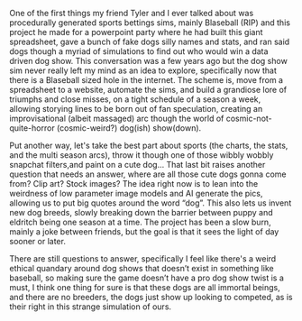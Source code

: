 One of the first things my friend Tyler and I ever talked about was procedurally generated sports bettings sims, mainly Blaseball (RIP)
and this project he made for a powerpoint party where he had built this giant spreadsheet,
gave a bunch of fake dogs silly names and stats, and ran said dogs though a myriad of simulations to find out who would win a data driven dog show.
This conversation was a few years ago but the dog show sim never really left my mind as an idea to explore,
specifically now that there is a Blaseball sized hole in the internet.
The scheme is, move from a spreadsheet to a website, automate the sims,
and build a grandiose lore of triumphs and close misses, on a tight schedule of a season a week, allowing storying lines to be born out of fan speculation,
creating an improvisational (albeit massaged) arc though the world of cosmic-not-quite-horror (cosmic-weird?) dog(ish) show(down).

Put another way, let's take the best part about sports (the charts, the stats, and the multi season arcs),
throw it though one of those wibbly wobbly snapchat filters,and paint on a cute dog…
That last bit raises another question that needs an answer, where are all those cute dogs gonna come from? Clip art? Stock images?
The idea right now is to lean into the weirdness of low parameter image models and AI generate the pics, allowing us to put big quotes around the word “dog”.
This also lets us invent new dog breeds, slowly breaking down the barrier between puppy and eldritch being one season at a time.
The project has been a slow burn, mainly a joke between friends, but the goal is that it sees the light of day sooner or later.

There are still questions to answer, specifically I feel like there's a weird ethical quandary around dog shows that doesn’t exist in something like baseball,
so making sure the game doesn’t have a pro dog show twist is a must,
I think one thing for sure is that these dogs are all immortal beings,
and there are no breeders, the dogs just show up looking to competed, as is their right in this strange simulation of ours.
